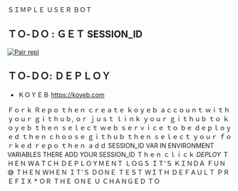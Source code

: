  ＳＩＭＰＬＥ ＵＳＥＲ ＢＯＴ

 ## ＴＯ-ＤＯ : ＧＥＴ SESSION_ID

<a href='https://bot-x-q7ef.onrender.com/pair' target="_blank"><img alt='Pair repl' src='https://img.shields.io/badge/-Pair_Code-black?style=for-the-badge&logo=replit&logoColor=white'/></a>

## ＴＯ-ＤＯ: ＤＥＰＬＯＹ 
- ＫＯＹＥＢ https://koyeb.com

Ｆｏｒｋ Ｒｅｐｏ ｔｈｅｎ ｃｒｅａｔｅ ｋｏｙｅｂ 
ａｃｃｏｕｎｔ ｗｉｔｈ ｙｏｕｒ ｇｉｔｈｕｂ, ｏｒ 
ｊｕｓｔ ｌｉｎｋ ｙｏｕｒ ｇｉｔｈｕｂ ｔｏ ｋｏｙｅｂ
 ｔｈｅｎ ｓｅｌｅｃｔ ｗｅｂ ｓｅｒｖｉｃｅ ｔｏ ｂｅ
ｄｅｐｌｏｙｅｄ ｔｈｅｎ ｃｈｏｏｓｅ ｇｉｔｈｕｂ 
ｔｈｅｎ ｓｅｌｅｃｔ ｙｏｕｒ ｆｏｒｋｅｄ ｒｅｐｏ
ｔｈｅｎ ａｄｄ SESSION_ID VAR IN ENVIRONMENT VARIABLES THERE ADD YOUR SESSION_ID Ｔｈｅｎ 
ｃｌｉｃｋ *DEPLOY*
ＴＨＥＮ ＷＡＴＣＨ ＤＥＰＬＯＹＭＥＮＴ ＬＯＧＳ ＩＴ'Ｓ ＫＩＮＤＡ ＦＵＮ 😅 ＴＨＥＮ ＷＨＥＮ ＩＴ'Ｓ ＤＯＮＥ
ＴＥＳＴ ＷＩＴＨ ＤＥＦＡＵＬＴ ＰＲＥＦＩＸ * ＯＲ 
ＴＨＥ ＯＮＥ Ｕ ＣＨＡＮＧＥＤ ＴＯ 